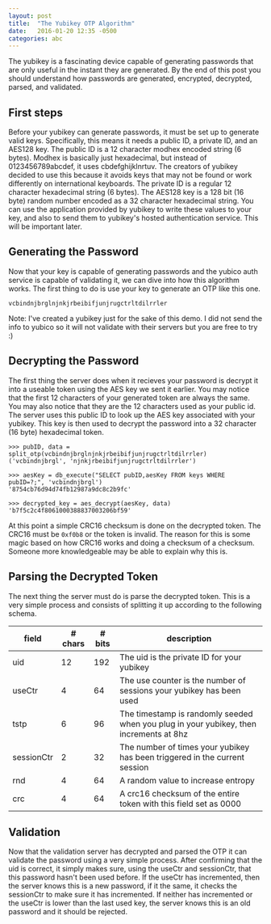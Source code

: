 ```yaml
---
layout: post
title:  "The Yubikey OTP Algorithm"
date:   2016-01-20 12:35 -0500
categories: abc
---
```


The yubikey is a fascinating device capable of generating passwords that
are only useful in the instant they are generated.
By the end of this post you should understand how passwords are generated,
encrypted, decrypted, parsed, and validated.

First steps
-----------

Before your yubikey can generate passwords, it must be set up to generate
valid keys. Specifically, this means it needs a public ID, a private ID,
and an AES128 key. The public ID is a 12 character modhex encoded string
(6 bytes).  Modhex is basically just hexadecimal, but instead of
0123456789abcdef, it uses cbdefghijklnrtuv. The creators of yubikey decided
to use this because it avoids keys that may not be found or work differently
on international keyboards. The private ID is a regular 12 character hexadecimal
string (6 bytes). The AES128 key is a 128 bit (16 byte) random number encoded
as a 32 character hexadecimal string. You can use the application provided
by yubikey to write these values to your key, and also to send them to
yubikey's hosted authentication service. This will be important later.

Generating the Password
-----------------------

Now that your key is capable of generating passwords and the yubico
auth service is capable of validating it, we can dive into how this algorithm
works. The first thing to do is use your key to generate an OTP like this one.

    vcbindnjbrglnjnkjrbeibifjunjrugctrltdilrrler

Note: I've created a yubikey just for the sake of this demo. I did not
send the info to yubico so it will not validate with their servers but you
are free to try :)

Decrypting the Password
-----------------------

The first thing the server does when it recieves your password is decrypt it
into a useable token using the AES key we sent it earlier. You may notice
that the first 12 characters of your generated token are always the same. You
may also notice that they are the 12 characters used as your public id. The
server uses this public ID to look up the AES key associated with your yubikey.
This key is then used to decrypt the password into a 32 character (16 byte)
hexadecimal token.

    >>> pubID, data = split_otp(vcbindnjbrglnjnkjrbeibifjunjrugctrltdilrrler)
    ('vcbindnjbrgl', 'njnkjrbeibifjunjrugctrltdilrrler')

    >>> aesKey = db_execute("SELECT pubID,aesKey FROM keys WHERE pubID=?;", 'vcbindnjbrgl')
    '8754cb76d94d74fb12987a9dc8c2b9fc'

    >>> decrypted_key = aes_decrypt(aesKey, data)
    'b7f5c2c4f8061000388837003206bf59'

At this point a simple CRC16 checksum is done on the decrypted token. The CRC16 must be
`0xf0b8` or the token is invalid. The reason for this is some magic based on
how CRC16 works and doing a checksum of a checksum. Someone more knowledgeable may be
able to explain why this is.

Parsing the Decrypted Token
---------------------------

The next thing the server must do is parse the decrypted token. This is a very simple
process and consists of splitting it up according to the following schema.

field|# chars|# bits|description
-----|-------|------|-----------
uid|12|192|The uid is the private ID for your yubikey
useCtr|4|64|The use counter is the number of sessions your yubikey has been used
tstp|6|96|The timestamp is randomly seeded when you plug in your yubikey, then increments at 8hz
sessionCtr|2|32|The number of times your yubikey has been triggered in the current session
rnd|4|64|A random value to increase entropy
crc|4|64|A crc16 checksum of the entire token with this field set as 0000

Validation
----------

Now that the validation server has decrypted and parsed the OTP it can validate
the password using a very simple process. After confirming that the uid is correct,
it simply makes sure, using the useCtr and sessionCtr, that this password hasn't
been used before. If the useCtr has incremented, then the server knows this
is a new password, if it the same, it checks the sessionCtr to make sure it
has incremented. If neither has incremented or the useCtr is lower than the
last used key, the server knows this is an old password and it should be rejected.
